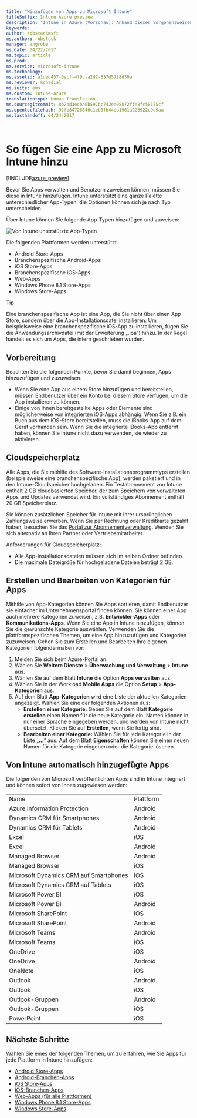 ```yaml
---
title: "Hinzufügen von Apps zu Microsoft Intune"
titleSuffix: Intune Azure preview
description: "Intune in Azure (Vorschau): Anhand dieser Vorgehensweisen können Sie Ihre Apps in Intune für die Zuweisung zu Benutzern und Geräten vorbereiten. "
keywords: 
author: robstackmsft
ms.author: robstack
manager: angrobe
ms.date: 04/22/2017
ms.topic: article
ms.prod: 
ms.service: microsoft-intune
ms.technology: 
ms.assetid: a1ded457-0ecf-4f9c-a2d2-857d57f8d30a
ms.reviewer: mghadial
ms.suite: ems
ms.custom: intune-azure
translationtype: Human Translation
ms.sourcegitcommit: 8b2bd3ecba0b597bc742ea08872ffe8fc58155cf
ms.openlocfilehash: 92fb84726846c1eb0fb44db1961a225922e9d9aa
ms.lasthandoff: 04/24/2017

---
```


# <a name="how-to-add-an-app-to-microsoft-intune"></a>So fügen Sie eine App zu Microsoft Intune hinzu

[!INCLUDE[azure_preview](../includes/azure_preview.md)]

Bevor Sie Apps verwalten und Benutzern zuweisen können, müssen Sie diese in Intune hinzufügen. Intune unterstützt eine ganze Palette unterschiedlicher App-Typen, die Optionen können sich je nach Typ unterscheiden.

Über Intune können Sie folgende App-Typen hinzufügen und zuweisen:

![Von Intune unterstützte App-Typen](./media/app-types.png)

Die folgenden Plattformen werden unterstützt.

- Android Store-Apps
- Branchenspezifische Android-Apps
- iOS Store-Apps
- Branchenspezifische iOS-Apps
- Web-Apps
- Windows Phone 8.1 Store-Apps
- Windows Store-Apps

>[!TIP]
> Eine branchenspezifische App ist eine App, die Sie nicht über einen App Store, sondern über die App-Installationsdatei installieren. Um beispielsweise eine branchenspezifische iOS-App zu installieren, fügen Sie die Anwendungsarchivdatei (mit der Erweiterung „.ipa“) hinzu. In der Regel handelt es sich um Apps, die intern geschrieben wurden.

## <a name="before-you-start"></a>Vorbereitung

Beachten Sie die folgenden Punkte, bevor Sie damit beginnen, Apps hinzuzufügen und zuzuweisen.

- Wenn Sie eine App aus einem Store hinzufügen und bereitstellen, müssen Endbenutzer über ein Konto bei diesem Store verfügen, um die App installieren zu können.
- Einige von Ihnen bereitgestellte Apps oder Elemente sind möglicherweise von integrierten iOS-Apps abhängig. Wenn Sie z.B. ein Buch aus dem iOS-Store bereitstellen, muss die iBooks-App auf dem Gerät vorhanden sein. Wenn Sie die integrierte iBooks-App entfernt haben, können Sie Intune nicht dazu verwenden, sie wieder zu aktivieren.

## <a name="cloud-storage-space"></a>Cloudspeicherplatz
Alle Apps, die Sie mithilfe des Software-Installationsprogrammtyps erstellen (beispielsweise eine branchenspezifische App), werden paketiert und in den Intune-Cloudspeicher hochgeladen. Ein Testabonnement von Intune enthält 2 GB cloudbasierten Speicher, der zum Speichern von verwalteten Apps und Updates verwendet wird. Ein vollständiges Abonnement enthält 20 GB Speicherplatz.

Sie können zusätzlichen Speicher für Intune mit Ihrer ursprünglichen Zahlungsweise erwerben.  Wenn Sie per Rechnung oder Kreditkarte gezahlt haben, besuchen Sie das [Portal zur Abonnementverwaltung](https://portal.office.com/adminportal/home?switchtomodern=true#/subscriptions).  Wenden Sie sich alternativ an Ihren Partner oder Vertriebsmitarbeiter.

Anforderungen für Cloudspeicherplatz:

-   Alle App-Installationsdateien müssen sich im selben Ordner befinden.
-   Die maximale Dateigröße für hochgeladene Dateien beträgt 2 GB.

## <a name="how-to-create-and-edit-categories-for-apps"></a>Erstellen und Bearbeiten von Kategorien für Apps

Mithilfe von App-Kategorien können Sie Apps sortieren, damit Endbenutzer sie einfacher im Unternehmensportal finden können. Sie können einer App auch mehrere Kategorien zuweisen, z.B. **Entwickler-Apps** oder **Kommunikations-Apps**.
Wenn Sie eine App in Intune hinzufügen, können Sie die gewünschte Kategorie auswählen. Verwenden Sie die plattformspezifischen Themen, um eine App hinzuzufügen und Kategorien zuzuweisen. Gehen Sie zum Erstellen und Bearbeiten Ihre eigenen Kategorien folgendermaßen vor:

1. Melden Sie sich beim Azure-Portal an.
2. Wählen Sie **Weitere Dienste** > **Überwachung und Verwaltung** > **Intune** aus.
3. Wählen Sie auf dem Blatt **Intune** die Option **Apps verwalten** aus.
4. Wählen Sie in der Workload **Mobile Apps** die Option **Setup** > **App-Kategorien** aus.
5. Auf dem Blatt **App-Kategorien** wird eine Liste der aktuellen Kategorien angezeigt. Wählen Sie eine der folgenden Aktionen aus:
    - **Erstellen einer Kategorie:** Geben Sie auf dem Blatt **Kategorie erstellen** einen Namen für die neue Kategorie ein. Namen können in nur einer Sprache eingegeben werden, und werden von Intune nicht übersetzt. Klicken Sie auf **Erstellen**, wenn Sie fertig sind.
    - **Bearbeiten einer Kategorie:** Wählen Sie für jede Kategorie in der Liste „**...**“ aus. Auf dem Blatt **Eigenschaften** können Sie einen neuen Namen für die Kategorie eingeben oder die Kategorie löschen.


## <a name="apps-added-automatically-by-intune"></a>Von Intune automatisch hinzugefügte Apps

Die folgenden von Microsoft veröffentlichten Apps sind in Intune integriert und können sofort von Ihnen zugewiesen werden:

|||
|-|-|
|Name|Plattform|App-Typ|
|Azure Information Protection|Android|Verwaltete Android Store-App|
|Dynamics CRM für Smartphones|Android|Verwaltete Android Store-App|
|Dynamics CRM für Tablets|Android|Verwaltete Android Store-App|
|Excel|iOS|Verwaltete iOS Store-App|
|Excel|Android|Verwaltete Android Store-App|
|Managed Browser|Android|Verwaltete Android Store-App|
|Managed Browser|iOS|Verwaltete iOS Store-App|
|Microsoft Dynamics CRM auf Smartphones|iOS|Verwaltete iOS Store-App|
|Microsoft Dynamics CRM auf Tablets|iOS|Verwaltete iOS Store-App|
|Microsoft Power BI|iOS|Verwaltete iOS Store-App|
|Microsoft Power BI|Android|Verwaltete Android Store-App|
|Microsoft SharePoint|iOS|Verwaltete iOS Store-App|
|Microsoft SharePoint|Android|Verwaltete Android Store-App|
|Microsoft Teams|Android|Verwaltete Android Store-App|
|Microsoft Teams|iOS|Verwaltete iOS Store-App|
|OneDrive|iOS|Verwaltete iOS Store-App|
|OneDrive|Android|Verwaltete Android Store-App|
|OneNote|iOS|Verwaltete iOS Store-App|
|Outlook|Android|Verwaltete Android Store-App|
|Outlook|iOS|Verwaltete iOS Store-App|
|Outlook-Gruppen|Android|Verwaltete Android Store-App|
|Outlook-Gruppen|iOS|Verwaltete iOS Store-App|
|PowerPoint|iOS|Verwaltete iOS Store-App|

## <a name="next-steps"></a>Nächste Schritte

Wählen Sie eines der folgenden Themen, um zu erfahren, wie Sie Apps für jede Plattform in Intune hinzufügen:

- [Android Store-Apps](/intune-azure/manage-apps/android-store-app)
- [Android-Branchen-Apps](/intune-azure/manage-apps/android-lob-app)
- [iOS Store-Apps](/intune-azure/manage-apps/ios-store-app)
- [iOS-Branchen-Apps](/intune-azure/manage-apps/ios-lob-app)
- [Web-Apps (für alle Plattformen)](/intune-azure/manage-apps/web-app)
- [Windows Phone 8.1 Store-Apps](/intune-azure/manage-apps/windows-phone-8-1-store-app)
- [Windows Store-Apps](/intune-azure/manage-apps/windows-store-app)
